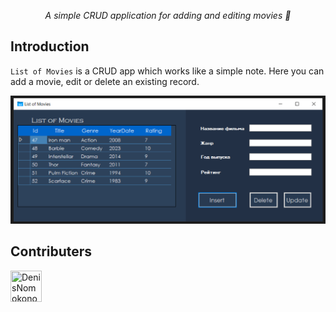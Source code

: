 <p align="center">
  <i align="center">A simple CRUD application for adding and editing movies 🚀</i>
</p>


## Introduction

`List of Movies` is a CRUD app which works like a simple note. Here you can add a movie, edit or delete an existing record.

 


<p align="center">
    <img src="https://github.com/DenisNomokonov/List-of-Movie/blob/main/MovieDataBase/assets/View.png?raw=true"/>
</p>

## Contributers

[//]: contributor-faces
<a href="https://github.com/DenisNomokonov"><img src="https://avatars.githubusercontent.com/u/98864904?v=4" title="DenisNomokonov" width="50" height="50"></a>

[//]: contributor-faces

